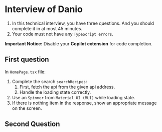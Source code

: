 # Interview of Danio

1. In this technical interview, you have three questions. 
And you should complete it in at most 45 minutes.
2. Your code must not have any `TypeScript errors`.

**Important Notice:** Disable your **Copilot extension** for code completion.

## First question
In `HomePage.tsx` file:
1. Complete the search `searchRecipes`:
   1. First, fetch the api from the given api address.
   2. Handle the loading state correctly.
2. Use an `Spinner` from `Material UI (MUI)` while loading state.
3. If there is nothing item in the response, show an appropriate message on the screen. 

## Second Question